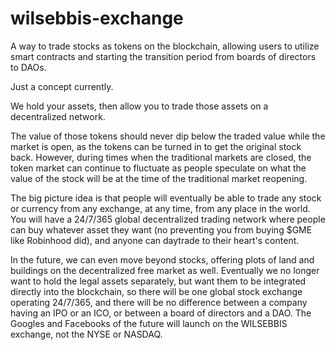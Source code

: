 # wilsebbis-exchange
A way to trade stocks as tokens on the blockchain, allowing users to utilize smart contracts and starting the transition period from boards of directors to DAOs.

Just a concept currently.

We hold your assets, then allow you to trade those assets on a decentralized network.

The value of those tokens should never dip below the traded value while the market is open, as the tokens can be turned in to get the original stock back. However, during times when the traditional markets are closed, the token market can continue to fluctuate as people speculate on what the value of the stock will be at the time of the traditional market reopening.

The big picture idea is that people will eventually be able to trade any stock or currency from any exchange, at any time, from any place in the world. You will have a 24/7/365 global decentralized trading network where people can buy whatever asset they want (no preventing you from buying $GME like Robinhood did), and anyone can daytrade to their heart's content.

In the future, we can even move beyond stocks, offering plots of land and buildings on the decentralized free market as well. Eventually we no longer want to hold the legal assets separately, but want them to be integrated directly into the blockchain, so there will be one global stock exchange operating 24/7/365, and there will be no difference between a company having an IPO or an ICO, or between a board of directors and a DAO. The Googles and Facebooks of the future will launch on the WILSEBBIS exchange, not the NYSE or NASDAQ.
